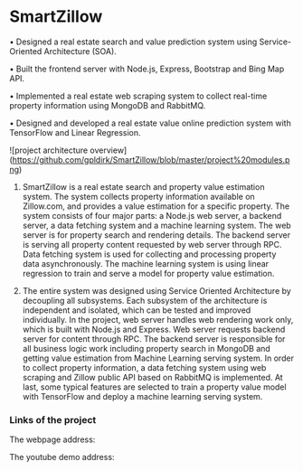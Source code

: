# SmartZillow


•	Designed a real estate search and value prediction system using Service-Oriented Architecture (SOA).

•	Built the frontend server with Node.js, Express, Bootstrap and Bing Map API.

•	Implemented a real estate web scraping system to collect real-time property information using MongoDB and RabbitMQ.               

•	Designed and developed a real estate value online prediction system with TensorFlow and Linear Regression.


![project architecture overview]
(https://github.com/gpldirk/SmartZillow/blob/master/project%20modules.png)



1. SmartZillow is a real estate search and property value estimation system. The system collects property information available on Zillow.com, and provides a value estimation for a specific property. The system consists of four major parts: a Node.js web server, a backend server, a data fetching system and a machine learning system. The web server is for property search and rendering details. The backend server is serving all property content requested by web server through RPC. Data fetching system is used for collecting and processing property data asynchronously. The machine learning system is using linear regression to train and serve a model for property value estimation.

2. The entire system was designed using Service Oriented Architecture by decoupling all subsystems. Each subsystem of the architecture is independent and isolated, which can be tested and improved individually. In the project, web server handles web rendering work only, which is built with Node.js and Express. Web server requests backend server for content through RPC. The backend server is responsible for all business logic work including property search in MongoDB and getting value estimation from Machine Learning serving system. In order to collect property information, a data fetching system using web scraping and Zillow public API based on RabbitMQ is implemented. At last, some typical features are selected to train a property value model with TensorFlow and deploy a machine learning serving system. 



### Links of the project

The webpage address: 

The youtube demo address: 
